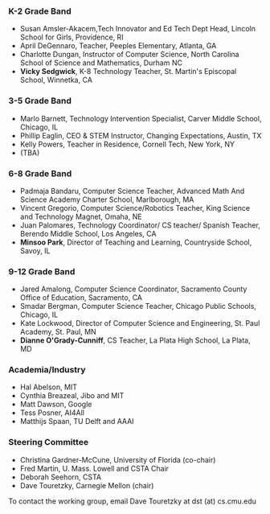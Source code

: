 ### K-2 Grade Band ###
* Susan Amsler-Akacem,Tech Innovator and Ed Tech Dept Head, Lincoln School for Girls, Providence, RI
* April DeGennaro, Teacher, Peeples Elementary, Atlanta, GA
* Charlotte Dungan, Instructor of Computer Science, North Carolina School of Science and Mathematics, Durham NC
* **Vicky Sedgwick**, K-8 Technology Teacher, St. Martin's Episcopal School, Winnetka, CA

### 3-5 Grade Band ###
* Marlo Barnett, Technology Intervention Specialist, Carver Middle School, Chicago, IL
* Phillip Eaglin, CEO & STEM Instructor, Changing Expectations, Austin, TX
* Kelly Powers, Teacher in Residence, Cornell Tech, New York, NY
* (TBA)

### 6-8 Grade Band ###
* Padmaja Bandaru, Computer Science Teacher, Advanced Math And Science Academy Charter School, Marlborough, MA
* Vincent Gregorio, Computer Science/Robotics Teacher, King Science and Technology Magnet, Omaha, NE
* Juan Palomares, Technology Coordinator/ CS teacher/ Spanish Teacher, Berendo Middle School, Los Angeles, CA
* **Minsoo Park**, Director of Teaching and Learning, Countryside School, Savoy, IL

### 9-12 Grade Band ###
* Jared Amalong, Computer Science Coordinator, Sacramento County Office of Education, Sacramento, CA
* Smadar Bergman, Computer Science Teacher, Chicago Public Schools, Chicago, IL
* Kate Lockwood, Director of Computer Science and Engineering, St. Paul Academy, St. Paul, MN
* **Dianne O'Grady-Cunniff**, CS Teacher, La Plata High School, La Plata, MD

### Academia/Industry
* Hal Abelson, MIT
* Cynthia Breazeal, Jibo and MIT
* Matt Dawson, Google
* Tess Posner, AI4All
* Matthijs Spaan, TU Delft and AAAI

### Steering Committee ###
* Christina Gardner-McCune, University of Florida (co-chair)
* Fred Martin, U. Mass. Lowell and CSTA Chair
* Deborah Seehorn, CSTA
* Dave Touretzky, Carnegie Mellon (chair)

To contact the working group, email Dave Touretzky at dst (at) cs.cmu.edu